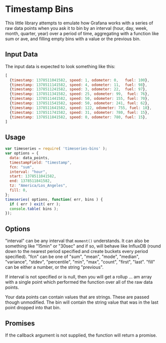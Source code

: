 # Timestamp Bins

This little library attempts to emulate how Grafana works with a series of raw data points
when you ask it to bin by an interval (hour, day, week, month, quarter, year) over a period
of time, aggregating with a function like sum or ave, and filling empty bins with a value
or the previous bin.

## Input Data

The input data is expected to look something like this:

```javascript
[
  {timestamp: 1378511041582, speed: 1, odometer: 0,   fuel: 100},
  {timestamp: 1378511141582, speed: 4, odometer: 11,  fuel: 98},
  {timestamp: 1378511241582, speed: 3, odometer: 22,  fuel: 97},
  {timestamp: 1378511341582, speed: 25, odometer: 99,  fuel: 76},
  {timestamp: 1378511441582, speed: 50, odometer: 155, fuel: 70},
  {timestamp: 1378511541582, speed: 50, odometer: 241, fuel: 62},
  {timestamp: 1378511641582, speed: 122, odometer: 755, fuel: 18},
  {timestamp: 1378511741582, speed: 31, odometer: 780, fuel: 15},
  {timestamp: 1378511841582, speed: 0, odometer: 780, fuel: 15},
]
```

## Usage

```javascript
var timeseries = require( 'timeseries-bins' );
var options = {
  data: data_points,
  timestampField: "timestamp",
  fcn: "sum",
  interval: "hour",
  start: 1378511041582,
  end: 1378511841582,
  tz: "America/Los_Angeles",
  fill: 0,
};
timeseries( options, function( err, bins ) {
  if ( err ) exit( err );
  console.table( bins );
});
```

## Options

"interval" can be any interval that `moment()` understands.  It can also be something like "15min" or "30sec" and if so, will
behave like InfluxDB (round down to the nearest period specified and create buckets every period specified). "fcn" can be one of 
"sum", "mean", "mode", "median", "variance", "stdev", "percentile", "min", "max", "count", "first", "last".  "fill" can be either 
a number, or the string "previous".

If interval is not specified or is null, then you will get a rollup ... am array with a single point which performed the function
over all of the raw data points.

Your data points can contain values that are strings.  These are passed though unmodified.  The bin will contain the string value
that was in the last point dropped into that bin.

## Promises

If the callback argument is not supplied, the function will return a promise.

